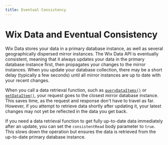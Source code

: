 ```yaml
---
title: Eventual Consistency
---
```


# Wix Data and Eventual Consistency

Wix Data stores your data in a primary database instance, as well as several geographically dispersed mirror instances. The Wix Data API is eventually consistent, meaning that it always updates your data in the primary database instance first, then propagates your changes to the mirror instances. When you update your database collection, there may be a short delay (typically a few seconds) until all mirror instances are up to date with your recent changes.

When you call a data retrieval function, such as [`queryDataItems()`](https://dev.wix.com/api/sdk/data/items/querydataitems) or [`getDataItem()`](https://dev.wix.com/api/sdk/data/items/getdataitem), your request goes to the closest mirror database instance. This saves time, as the request and response don't have to travel as far. However, if you attempt to retrieve data shortly after updating it, your latest changes may not yet be reflected in the data you get back.

If you need a data retrieval function to get fully up-to-date data immediately after an update, you can set the `consistentRead` body parameter to `true`. This slows down the operation but ensures the data is retrieved from the up-to-date primary database instance.